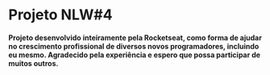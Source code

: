 # Projeto NLW#4

#### Projeto desenvolvido inteiramente pela Rocketseat, como forma de ajudar no crescimento profissional de diversos novos programadores, incluindo eu mesmo. Agradecido pela experiência e espero que possa participar de muitos outros.
